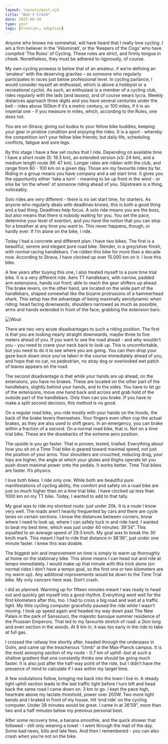 ```yaml
---
layout: layouts/post.njk
title: "Don't Crash"
date: 2025-06-30
type: post
tags: [frontier, adoption]
---
```


Anyone who knows me somewhat, will have heard that I really love cycling. I am a firm believer in the ‘Velominati’, or the ‘Keepers of the Cogs’ who have compiled ‘The Rules’ of Cycling. These rules are strict, and firmly tongue in cheek. Nonetheless, they must be adhered to rigorously, of course.

My own cycling prowess is below that of an amateur, if we’re defining an ‘amateur’ with the deserving gravitas – as someone who regularly participates in races just below professional level. In cycling parlance, I would consider myself an enthusiast, which is above a hobbyist or a recreational cyclist. As such, an enthusiast is a member of a cycling club, rides regularly with the lads (and lasses), and of course wears lycra. Weekly distances approach three digits and you have several centuries under the belt - rides above 100km if it’s a metric century, or 100 miles, if it is an imperial one - if you measure in miles, which, according to the Rules, one does not.

You are on Strava; giving out kudos to your fellow bike buddies, keeping your gear in pristine condition and enjoying the rides. It is a sport - whereby the competition isn’t your fellow bike friends; but daily life, scheduling conflicts, fatigue and sore legs.

By this stage I have a few set routes that I ride. Depending on available time I have a short route (S: 19.3 km), an extended version (xS: 24 km), and a medium length route (M: 47 km). Longer rides are ridden with the club, and range from 60 - 100 km on a given day. Those are my favourite rides by far. Riding in a group means you have company and a set start time. It gives you the opportunity either ‘take a turn’ - meaning to be up front in the wind - or else be ‘on the wheel’ of someone riding ahead of you. Slipstream is a thing, noticeably.

Solo rides are very different - there is no set start time, for starters. As anyone who regularly deals with deadlines knows, this is both a good thing and a bad thing. Deadlines help focus. A solo ride means you are the boss, but also means that there is nobody waiting for you. You set the pace, determine your level of exertion, and you have the notion that you can stop for a breather at any time you want to. This never happens, though, or hardly ever. If I’m alone on the bike, I ride.

Today I had a concrete and different plan: I have two bikes. The first is a beautiful, serene and elegant pure road bike. Slender, in a grey/silver finish, with normal racing handlebars. I’ve ridden this bike for more than a decade now. According to Strava, I have clocked up over 15.000 km on it. I love this bike.

A few years after buying this one, I also treated myself to a pure time trial bike. It is a very different ride. Aero TT handlebars, with narrow, padded arm extensions, hands out front; able to reach the gear shifters up ahead. The brake levers, on the other hand, are located on the wide part of the handlebars, shaped somewhat like the bizarre protrusions of a hammerhead shark. This setup has the advantage of being maximally aerodynamic when riding: head facing downwards, shoulders narrowed as much as possible, arms and hands extended in front of the face; grabbing the extension bars.


![Wout](/images/wout.png)

There are two very acute disadvantages to such a riding position. The first is that you are looking nearly straight downwards, maybe three to five meters ahead of you. If you want to see the road ahead - and why wouldn’t you - you need to crane your neck back to look up. This is uncomfortable, but you need to do it to see where you are going. You can then drop your gaze back down once you’ve taken in the course immediately ahead of you, and hope that no car, no pedestrian, no stray dog or overlooked wet patch of leaves appears on the road.

The second disadvantage is that while your hands are up ahead, on the extensions, you have no brakes. These are located on the other part of the handlebars, slightly behind your hands, and to the sides. You have to let go of the extensions, move one hand back and across and grab hold of the outside part of the handlebars. Only then can you brake. If you have to make a split second decision, this method is no good.

On a regular road bike, you ride mostly with your hands on the hoods, the back of the brake levers themselves. Your fingers even often cup the actual brakes, as they are also used to shift gears. In an emergency, you can brake within a fraction of a second. On a normal road bike, that is. Not on a time trial bike. These are the drawbacks of the extreme aero position.

The upside is you go faster. That is proven, tested, trialled. Everything about how you sit on a Time Trial bike is geared toward maximal speed, not just the position of your arms. Your shoulders are crouched, reducing drag, your hips are higher, the angle at which your glutes and thighs operate let you push down maximal power onto the pedals. It works better. Time Trial bikes are faster. It’s physics.

I love both bikes. I ride only one. While both are beautiful pure manifestations of cycling ability, the comfort and safety on a road bike are just so much higher than on a time trial bike. I have clocked up less than 1000 km on my TT bike. Today, I wanted to add to that tally.

My goal was to ride my shortest route: just under 20k. It is a route I know very well. The roads aren’t heavily frequented by cars and there are cycle lanes on certain sections. I know the distances between corners, know where I need to look up, where I can safely tuck in and ride hard. I wanted to beat my best time, which was just under 40 minutes: 39’34”. This equalled to an average speed of 29.3 km/h. My goal was to break the 30 km/h mark. This meant I had to ride that distance in 38’36”, just under one minute faster. I knew this was doable.

The biggest win and improvement on time is simply to warm up thoroughly at home on the stationary bike. This alone means I can head out and ride at tempo immediately. I would make up that minute with this trick alone (on normal rides I don’t have a tempo goal, so the first one or two kilometers are my warm up). Any additonal improvements would be down to the Time Trial bike. My only concern here was: Don’t crash.

I did as planned. Warming up for fifteen minutes meant I was ready to head out and quickly get myself into a good rhythm. Everything went well for the first kilometers after this, too. I had to cross a big road and wait at a traffic light. My little cycling computer gracefully paused the ride while I wasn’t moving. I took up speed again and headed my way down past The New Palais in the park of Sanssouci, the majestic baroque summer residence of the Prussian Emperors. That led to my favourite stretch of road: a 2km long and even section in the woods. At 6 km in, it was too early in the ride to take at full gas.

I crossed the railway line shortly after, headed through the underpass in Golm, and came up the treacherous “climb” at the Max-Planck campus. It is the most annoying section of my route - 0.7 km of uphill -but at such a shallow gradient that one constantly thinks one should be going much faster. It is also just after the half-way point of the ride, but I didn’t have the presence of mind to calculate if I was within my target time.

A few ondulations follow, bringing me back into the town I live in. A steady light uphill section leads to the last traffic light before I turn left and head back the same road I came down on. 3 km to go. I kept the pace high, heartrate above my lactate threshold, power over 200W. Two more tight bends and I braked in front of my house. Hit ‘end ride’ on the cycling computer. Under 38 minutes would be great. I came in at 36’59”, more than two and a half minutes below my previous personal best.

After some recovery time, a banana smoothie, and the quick shower that followed - still only wearing a towel - I went through the mail of the day. Some bad news, bills and late fees. And then I remembered - you can also crash when you’re not on the bike.
